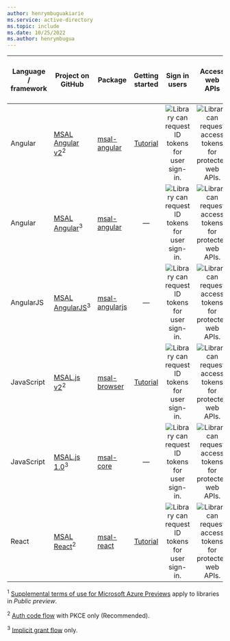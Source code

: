 ```yaml
---
author: henrymbuguakiarie
ms.service: active-directory
ms.topic: include
ms.date: 10/25/2022
ms.author: henrymbugua
---
```


| Language / framework | Project on<br/>GitHub                                                                                                                | Package                                                               |                                 Getting<br/>started                                  |                     Sign in users                     |                         Access web APIs                         | Generally available (GA) _or_<br/>Public preview<sup>1</sup> |
| -------------------- | ------------------------------------------------------------------------------------------------------------------------------------ | --------------------------------------------------------------------- | :----------------------------------------------------------------------------------: | :---------------------------------------------------: | :-------------------------------------------------------------: | :----------------------------------------------------------: |
| Angular              | [MSAL Angular v2](https://github.com/AzureAD/microsoft-authentication-library-for-js/blob/dev/lib/msal-angular)<sup>2</sup>          | [msal-angular](https://www.npmjs.com/package/@azure/msal-angular)     |  [Tutorial](../articles/active-directory/develop/tutorial-v2-angular-auth-code.md)   | ![Library can request ID tokens for user sign-in.][y] | ![Library can request access tokens for protected web APIs.][y] |                              GA                              |
| Angular              | [MSAL Angular](https://github.com/AzureAD/microsoft-authentication-library-for-js/tree/msal-angular-v1/lib/msal-angular)<sup>3</sup> | [msal-angular](https://www.npmjs.com/package/@azure/msal-angular)     |                                          —                                           | ![Library can request ID tokens for user sign-in.][y] | ![Library can request access tokens for protected web APIs.][y] |                              GA                              |
| AngularJS            | [MSAL AngularJS](https://github.com/AzureAD/microsoft-authentication-library-for-js/tree/dev/maintenance/msal-angularjs)<sup>3</sup> | [msal-angularjs](https://www.npmjs.com/package/@azure/msal-angular) |                                          —                                           | ![Library can request ID tokens for user sign-in.][y] | ![Library can request access tokens for protected web APIs.][y] |                        Public preview                        |
| JavaScript           | [MSAL.js v2](https://github.com/AzureAD/microsoft-authentication-library-for-js/tree/dev/lib/msal-browser)<sup>2</sup>               | [msal-browser](https://www.npmjs.com/package/@azure/msal-browser)     | [Tutorial](../articles/active-directory/develop/tutorial-v2-javascript-auth-code.md) | ![Library can request ID tokens for user sign-in.][y] | ![Library can request access tokens for protected web APIs.][y] |                              GA                              |
| JavaScript           | [MSAL.js 1.0](/javascript/api/overview/msal-overview)<sup>3</sup>                 | [msal-core](https://www.npmjs.com/package/@azure/msal-core)           |                                          —                                           | ![Library can request ID tokens for user sign-in.][y] | ![Library can request access tokens for protected web APIs.][y] |                              GA                              |
| React                | [MSAL React](https://github.com/AzureAD/microsoft-authentication-library-for-js/tree/dev/lib/msal-react)<sup>2</sup>                 | [msal-react](https://www.npmjs.com/package/@azure/msal-react)         |        [Tutorial](../articles/active-directory/develop/tutorial-v2-react.md)         | ![Library can request ID tokens for user sign-in.][y] | ![Library can request access tokens for protected web APIs.][y] |                              GA                              |

<!--
| Vue | [Vue MSAL]( https://github.com/mvertopoulos/vue-msal) | [vue-msal]( https://www.npmjs.com/package/vue-msal) | ![X indicating no.][n] | ![Green check mark.][y] | ![Green check mark.][y] | -- |
-->

<sup>1</sup> [Supplemental terms of use for Microsoft Azure Previews][preview-tos] apply to libraries in _Public preview_.

<sup>2</sup> [Auth code flow][auth-code-flow] with PKCE only (Recommended).

<sup>3</sup> [Implicit grant flow][implicit-flow] only.

<!--Image references-->

[y]: ../../../develop/media/common/yes.png
[n]: ../../../develop/media/common/no.png

<!--Reference-style links -->

[aad-app-model-v2-overview]: v2-overview.md
[microsoft-sdl]: https://www.microsoft.com/securityengineering/sdl/
[preview-tos]: https://azure.microsoft.com/support/legal/preview-supplemental-terms/
[auth-code-flow]: ../articles/active-directory/develop/v2-oauth2-auth-code-flow.md
[implicit-flow]: ../articles/active-directory/develop/v2-oauth2-implicit-grant-flow.md
